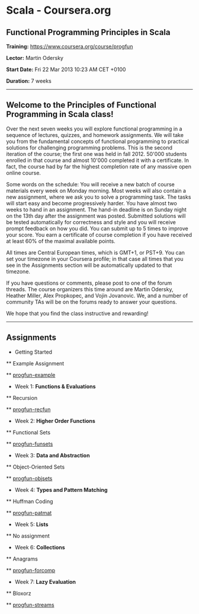 # Scala - Coursera.org

## Functional Programming Principles in Scala

**Training:** https://www.coursera.org/course/progfun

**Lector:** Martin Odersky

**Start Date:** Fri 22 Mar 2013 10:23 AM CET +0100

**Duration:** 7 weeks

---------------------------------------------------------

## Welcome to the Principles of Functional Programming in Scala class!

 Over the next seven weeks you will explore functional programming in a sequence of lectures, quizzes, and homework assignments. We will take you from the fundamental concepts of functional programming to practical solutions for challenging programming problems. This is the second iteration of the course; the first one was held in fall 2012. 50'000 students enrolled in that course and almost 10'000 completed it with a certificate. In fact, the course had by far the highest completion rate of any massive open online course.

 Some words on the schedule: You will receive a new batch of course materials every week on Monday morning. Most weeks will also contain a new assignment, where we ask you to solve a programming task. The tasks will start easy and become progressively harder. You have almost two weeks to hand in an assignment. The hand-in deadline is on Sunday night on the 13th day after the assignment was posted. Submitted solutions will be tested automatically for correctness and style and you will receive prompt feedback on how you did. You can submit up to 5 times to improve your score. You earn a certificate of course completion if you have received at least 60% of the maximal available points.

 All times are Central European times, which is GMT+1, or PST+9. You can set your timezone in your Coursera profile; in that case all times that you see in the Assignments section will be automatically updated to that timezone.

 If you have questions or comments, please post to one of the forum threads. The course organizers this time around are Martin Odersky, Heather Miller, Alex Propkopec, and Vojin Jovanovic. We, and a number of community TAs will be on the forums ready to answer your questions. 

 We hope that you find the class instructive and rewarding!

---------------------------------------------------------

## Assignments

* Getting Started

** Example Assignment

** [progfun-example](https://github.com/lu-ko/scala-coursera-progfun/tree/master/progfun-example)

* Week 1: **Functions & Evaluations**

** Recursion

** [progfun-recfun](https://github.com/lu-ko/scala-coursera-progfun/tree/master/progfun-recfun)

* Week 2: **Higher Order Functions**

** Functional Sets

** [progfun-funsets](https://github.com/lu-ko/scala-coursera-progfun/tree/master/progfun-funsets)

* Week 3: **Data and Abstraction**

** Object-Oriented Sets

** [progfun-objsets](https://github.com/lu-ko/scala-coursera-progfun/tree/master/progfun-objsets)

* Week 4: **Types and Pattern Matching**

** Huffman Coding

** [progfun-patmat](https://github.com/lu-ko/scala-coursera-progfun/tree/master/progfun-patmat)

* Week 5: **Lists**

** No assignment

* Week 6: **Collections**

** Anagrams

** [progfun-forcomp](https://github.com/lu-ko/scala-coursera-progfun/tree/master/progfun-forcomp)

* Week 7: **Lazy Evaluation**

** Bloxorz

** [progfun-streams](https://github.com/lu-ko/scala-coursera-progfun/tree/master/progfun-streams)


